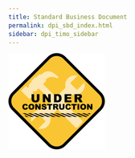 ```yaml
---
title: Standard Business Document
permalink: dpi_sbd_index.html
sidebar: dpi_timo_sidebar
---
```


![](/images/dpi/underarbeide.png)
